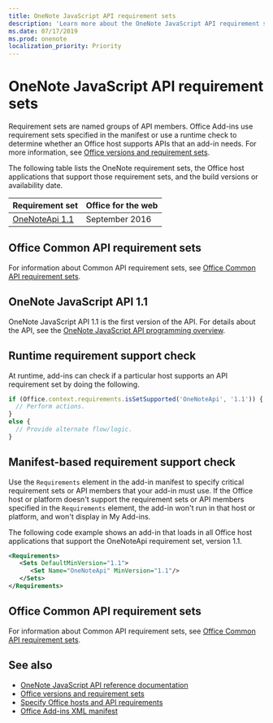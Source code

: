 ```yaml
---
title: OneNote JavaScript API requirement sets
description: 'Learn more about the OneNote JavaScript API requirement sets'
ms.date: 07/17/2019
ms.prod: onenote
localization_priority: Priority
---
```


# OneNote JavaScript API requirement sets

Requirement sets are named groups of API members. Office Add-ins use requirement sets specified in the manifest or use a runtime check to determine whether an Office host supports APIs that an add-in needs. For more information, see [Office versions and requirement sets](../../develop/office-versions-and-requirement-sets.md).

The following table lists the OneNote requirement sets, the Office host applications that support those requirement sets, and the build versions or availability date.

|  Requirement set  |  Office for the web |
|:-----|:-----|
| [OneNoteApi 1.1](/javascript/api/onenote?view=onenote-js-1.1)  | September 2016 |  

## Office Common API requirement sets

For information about Common API requirement sets, see [Office Common API requirement sets](office-add-in-requirement-sets.md).

## OneNote JavaScript API 1.1

OneNote JavaScript API 1.1 is the first version of the API. For details about the API, see the [OneNote JavaScript API programming overview](../../onenote/onenote-add-ins-programming-overview.md).

## Runtime requirement support check

At runtime, add-ins can check if a particular host supports an API requirement set by doing the following.

```js
if (Office.context.requirements.isSetSupported('OneNoteApi', '1.1')) {
  // Perform actions.
}
else {
  // Provide alternate flow/logic.
}
```

## Manifest-based requirement support check

Use the `Requirements` element in the add-in manifest to specify critical requirement sets or API members that your add-in must use. If the Office host or platform doesn't support the requirement sets or API members specified in the `Requirements` element, the add-in won't run in that host or platform, and won't display in My Add-ins.

The following code example shows an add-in that loads in all Office host applications that support the OneNoteApi requirement set, version 1.1.

```xml
<Requirements>
   <Sets DefaultMinVersion="1.1">
      <Set Name="OneNoteApi" MinVersion="1.1"/>
   </Sets>
</Requirements>
```

## Office Common API requirement sets

For information about Common API requirement sets, see [Office Common API requirement sets](office-add-in-requirement-sets.md).

## See also

- [OneNote JavaScript API reference documentation](/javascript/api/onenote)
- [Office versions and requirement sets](../../develop/office-versions-and-requirement-sets.md)
- [Specify Office hosts and API requirements](../../develop/specify-office-hosts-and-api-requirements.md)
- [Office Add-ins XML manifest](../../develop/add-in-manifests.md)
